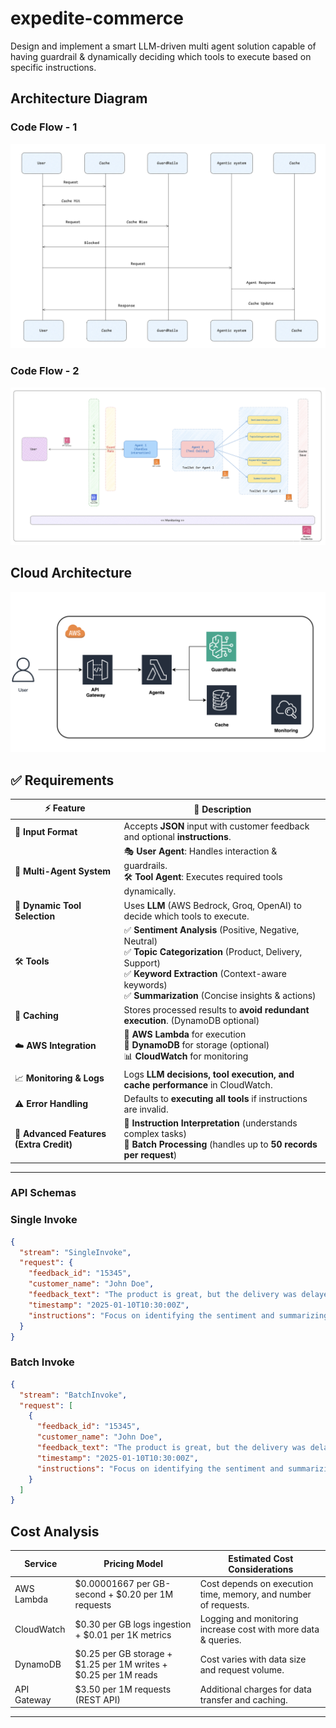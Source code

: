 # expedite-commerce
Design and implement a smart LLM-driven multi agent solution capable of having guardrail & dynamically deciding which tools to execute based on specific instructions.

## Architecture Diagram 

### Code Flow - 1
![Architecture Diagram](img/agentflow.png)

### Code Flow - 2
![Architecture Diagram](img/code-flow.png)

## Cloud Architecture
![Architecture Diagram](img/image.png)


## ✅ Requirements  

| ⚡ Feature | 📌 Description |
|-----------|--------------|
| 📝 **Input Format** | Accepts **JSON** input with customer feedback and optional **instructions**. |
| 🤖 **Multi-Agent System** | 🎭 **User Agent**: Handles interaction & guardrails. <br> 🛠 **Tool Agent**: Executes required tools dynamically. |
| 🔄 **Dynamic Tool Selection** | Uses **LLM** (AWS Bedrock, Groq, OpenAI) to decide which tools to execute. |
| 🛠 **Tools** | ✅ **Sentiment Analysis** (Positive, Negative, Neutral) <br> ✅ **Topic Categorization** (Product, Delivery, Support) <br> ✅ **Keyword Extraction** (Context-aware keywords) <br> ✅ **Summarization** (Concise insights & actions) |
| 💾 **Caching** | Stores processed results to **avoid redundant execution**. (DynamoDB optional) |
| ☁️ **AWS Integration** | 🚀 **AWS Lambda** for execution <br> 📂 **DynamoDB** for storage (optional) <br> 📊 **CloudWatch** for monitoring |
| 📈 **Monitoring & Logs** | Logs **LLM decisions, tool execution, and cache performance** in CloudWatch. |
| ⚠️ **Error Handling** | Defaults to **executing all tools** if instructions are invalid. |
| 🌟 **Advanced Features (Extra Credit)** | 🧠 **Instruction Interpretation** (understands complex tasks) <br> 🚀 **Batch Processing** (handles up to **50 records per request**) |

---

### API Schemas


### Single Invoke
```json
{
  "stream": "SingleInvoke",
  "request": {
    "feedback_id": "15345",
    "customer_name": "John Doe",
    "feedback_text": "The product is great, but the delivery was delayed.",
    "timestamp": "2025-01-10T10:30:00Z",
    "instructions": "Focus on identifying the sentiment and summarizing actionable insights."
  }
}
```

### Batch Invoke
```json
{
  "stream": "BatchInvoke",
  "request": [
    {
      "feedback_id": "15345",
      "customer_name": "John Doe",
      "feedback_text": "The product is great, but the delivery was delayed.",
      "timestamp": "2025-01-10T10:30:00Z",
      "instructions": "Focus on identifying the sentiment and summarizing actionable insights."
    }
  ]
}
```

## Cost Analysis
 

| Service       | Pricing Model                                      | Estimated Cost Considerations                          |
|--------------|-------------------------------------------------|-------------------------------------------------------|
| AWS Lambda   | $0.00001667 per GB-second + $0.20 per 1M requests | Cost depends on execution time, memory, and number of requests. |
| CloudWatch   | $0.30 per GB logs ingestion + $0.01 per 1K metrics | Logging and monitoring increase cost with more data & queries. |
| DynamoDB     | $0.25 per GB storage + $1.25 per 1M writes + $0.25 per 1M reads | Cost varies with data size and request volume. |
| API Gateway  | $3.50 per 1M requests (REST API)                  | Additional charges for data transfer and caching. |

---